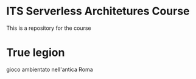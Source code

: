 # ITS Serverless Architetures Course

This is a repository for the course

# **True legion**

gioco ambientato nell'antica Roma
